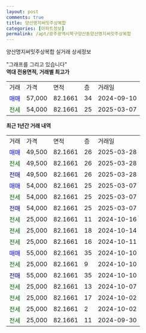 ```yaml
---
layout: post
comments: true
title: 양산명지써밋주상복합
categories: [아파트정보]
permalink: /apt/광주광역시북구양산동양산명지써밋주상복합
---
```


양산명지써밋주상복합 실거래 상세정보

<script type="text/javascript">
  google.charts.load('current', {'packages':['line', 'corechart']});
  google.charts.setOnLoadCallback(drawChart);

  function drawChart() {
    var data = new google.visualization.DataTable();
    data.addColumn('date', '거래일');
    data.addColumn('number', "매매");
    data.addColumn('number', "전세");
    data.addColumn('number', "전매");

    data.addRows([[new Date(Date.parse("2025-03-28")), 49500, null, null], [new Date(Date.parse("2025-03-28")), null, 49500, null], [new Date(Date.parse("2025-03-28")), null, null, 49500], [new Date(Date.parse("2025-03-07")), 54000, null, null], [new Date(Date.parse("2025-03-07")), null, 54000, null], [new Date(Date.parse("2025-03-07")), null, null, 54000], [new Date(Date.parse("2024-10-16")), null, 25000, null], [new Date(Date.parse("2024-10-14")), null, 25000, null], [new Date(Date.parse("2024-10-11")), null, 25000, null], [new Date(Date.parse("2024-10-10")), 55000, null, null], [new Date(Date.parse("2024-10-10")), null, 25000, null], [new Date(Date.parse("2024-10-10")), null, null, 55000], [new Date(Date.parse("2024-10-07")), null, 25000, null], [new Date(Date.parse("2024-10-02")), null, 25000, null], [new Date(Date.parse("2024-10-02")), null, 25000, null], [new Date(Date.parse("2024-09-30")), null, 25000, null]]);

    var options = {
      hAxis: {
        format: 'yyyy/MM/dd'
      },    
      lineWidth: 0,
      pointsVisible: true,    
      title: '최근 1년간 유형별 실거래가 분포',
      legend: { position: 'bottom' }
    };

    var formatter = new google.visualization.NumberFormat({pattern:'###,###'} );
    formatter.format(data, 1);
    formatter.format(data, 2);
    
    setTimeout(function() {
        var chart = new google.visualization.LineChart(document.getElementById('columnchart_material'));
        chart.draw(data, (options));
        document.getElementById('loading').style.display = 'none';
    }, 200);
  }
</script>


<div id="loading" style="z-index:20; display: block; margin-left: 0px">"그래프를 그리고 있습니다"</div>
<div id="columnchart_material" style="width: 95%; margin-left: 0px; display: block"></div>
<!-- contents start -->
<b>역대 전용면적, 거래별 최고가</b>
<table class="sortable">
    <tr>
      <td>거래</td>
      <td>가격</td>
      <td>면적</td>
      <td>층</td>
      <td>거래일</td>
    </tr>
        <tr>
          <td><a style="color: blue">매매</a></td>
          <td>57,000</td>
          <td>82.1661</td>
          <td>34</td>
          <td>2024-09-10</td>
        </tr>        
        <tr>
              <td><a style="color: darkgreen">전세</a></td>
              <td>54,000</td>
              <td>82.1661</td>
              <td>25</td>
              <td>2025-03-07</td>
            </tr>        
    
</table>

<b>최근 1년간 거래 내역</b>

<table class="sortable">
    <tr>
      <td>거래</td>
      <td>가격</td>
      <td>면적</td>
      <td>층</td>
      <td>거래일</td>
    </tr>
    <tr>
      <td><a style="color: blue">매매</a></td>
      <td>49,500</td>
      <td>82.1661</td>
      <td>26</td>
      <td>2025-03-28</td>
    </tr>          <tr>
      <td><a style="color: darkgreen">전세</a></td>
      <td>49,500</td>
      <td>82.1661</td>
      <td>26</td>
      <td>2025-03-28</td>
    </tr>          <tr>
      <td><a style="color: darkblue">전매</a></td>
      <td>49,500</td>
      <td>82.1661</td>
      <td>26</td>
      <td>2025-03-28</td>
    </tr>          <tr>
      <td><a style="color: blue">매매</a></td>
      <td>54,000</td>
      <td>82.1661</td>
      <td>25</td>
      <td>2025-03-07</td>
    </tr>          <tr>
      <td><a style="color: darkgreen">전세</a></td>
      <td>54,000</td>
      <td>82.1661</td>
      <td>25</td>
      <td>2025-03-07</td>
    </tr>          <tr>
      <td><a style="color: darkblue">전매</a></td>
      <td>54,000</td>
      <td>82.1661</td>
      <td>25</td>
      <td>2025-03-07</td>
    </tr>          <tr>
      <td><a style="color: darkgreen">전세</a></td>
      <td>25,000</td>
      <td>82.1661</td>
      <td>11</td>
      <td>2024-10-16</td>
    </tr>          <tr>
      <td><a style="color: darkgreen">전세</a></td>
      <td>25,000</td>
      <td>82.1661</td>
      <td>18</td>
      <td>2024-10-14</td>
    </tr>          <tr>
      <td><a style="color: darkgreen">전세</a></td>
      <td>25,000</td>
      <td>82.1661</td>
      <td>16</td>
      <td>2024-10-11</td>
    </tr>          <tr>
      <td><a style="color: blue">매매</a></td>
      <td>55,000</td>
      <td>82.1661</td>
      <td>35</td>
      <td>2024-10-10</td>
    </tr>          <tr>
      <td><a style="color: darkgreen">전세</a></td>
      <td>25,000</td>
      <td>82.1661</td>
      <td>9</td>
      <td>2024-10-10</td>
    </tr>          <tr>
      <td><a style="color: darkblue">전매</a></td>
      <td>55,000</td>
      <td>82.1661</td>
      <td>35</td>
      <td>2024-10-10</td>
    </tr>          <tr>
      <td><a style="color: darkgreen">전세</a></td>
      <td>25,000</td>
      <td>82.1661</td>
      <td>13</td>
      <td>2024-10-07</td>
    </tr>          <tr>
      <td><a style="color: darkgreen">전세</a></td>
      <td>25,000</td>
      <td>82.1661</td>
      <td>17</td>
      <td>2024-10-02</td>
    </tr>          <tr>
      <td><a style="color: darkgreen">전세</a></td>
      <td>25,000</td>
      <td>82.1661</td>
      <td>2</td>
      <td>2024-10-02</td>
    </tr>          <tr>
      <td><a style="color: darkgreen">전세</a></td>
      <td>25,000</td>
      <td>82.1661</td>
      <td>11</td>
      <td>2024-09-30</td>
    </tr>      </table>
<!-- contents end -->    

